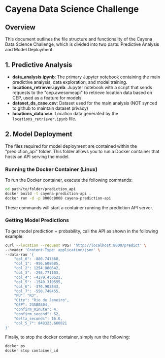 # Cayena Data Science Challenge

## Overview

This document outlines the file structure and functionality of the Cayena Data Science Challenge, which is divided into two parts: Predictive Analysis and Model Deployment.

## 1. Predictive Analysis

- **data_analysis.ipynb**: The primary Jupyter notebook containing the main predictive analysis, data exploration, and model training.
- **locations_retriever.ipynb**: Jupyter notebook with a script that sends requests to the "cep.awesomeapi" to retrieve location data based on CEP, used as a feature for models.
- **dataset_ds_case.csv**: Dataset used for the main analysis (NOT synced to github to maintain dataset privacy)
- **locations_data.csv**: Location data generated by the `locations_retriever.ipynb` file.

## 2. Model Deployment

The files required for model deployment are contained within the "prediction_api" folder. This folder allows you to run a Docker container that hosts an API serving the model.

### Running the Docker Container (Linux)

To run the Docker container, execute the following commands:

```sh
cd path/to/folder/prediction_api
docker build -t cayena-prediction-api .
docker run -d -p 8000:8000 cayena-prediction-api
```

These commands will start a container running the prediction API server. 

### Getting Model Predictions

To get model prediction + probability, call the API as shown in the following example:

```sh
curl --location --request POST 'http://localhost:8000/predict' \
--header 'Content-Type: application/json' \
--data-raw '{
    "col_0": -880.747368,
    "col_1": -956.608685,
    "col_2": 1254.880642,
    "col_3": -295.771103,
    "col_4": -4279.430521,
    "col_5": -1540.310595,
    "col_6": -376.902843,
    "col_7": -550.748455,
    "FU": "RJ",
    "City": "Rio de Janeiro",
    "CEP": 23580304,
    "confirm_minute": 4,
    "confirm_second": 52,
    "delta_seconds": 16.0,
    "col_5_7": 848323.680021
}'
```

Finally, to stop the docker container, simply run the following:

```sh
docker ps
docker stop container_id
```
